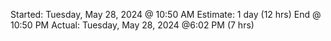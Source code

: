 Started: Tuesday, May 28, 2024 @ 10:50 AM
Estimate: 1 day (12 hrs) End @ 10:50 PM
Actual: Tuesday, May 28, 2024 @6:02 PM (7 hrs)
